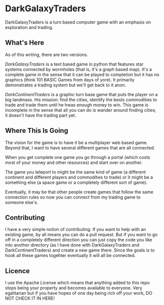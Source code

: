 # DarkGalaxyTraders
DarkGalaxyTraders is a turn based computer game with an emphasis on exploration and trading. 

## What's Here
As of this writing, there are two versions. 

*DarkGalaxyTraders* is a text based game in python that features star systems connected by wormholes (that is, it's a graph based map). It's a complete game in the sense that it can be played to completion but it has no graphics (think 101 BASIC Games from days of yore). It primarily demonstrates a trading system but we'll get back to it anon.

*DarkContinentTraders* is a graphic turn base game that puts the player on a big landmass. His mission: find the cities, identify the bests commodities to trade and trade them until he hwas enough money to win. This game is incomplete in the sense that all you can do is wander around finding cities; it doesn't have the trading part yet. 

## Where This Is Going
The vision for the game is to have it be a multiplayer web based game. Beyond that, I want to have several different games that are all connected. 

When you get complete one game you go through a portal (which costs most of your money and other resources) and start over on another. 

The game you teleport to might be the same kind of game (a different continent and different players and commodities to trade) or it might be a something else (a space game or a completely different sort of game).

Eventually, it may be that other people create games that follow the same connection rules so now you can connect from my trading game to someone else's. 

## Contributing
I have a very simple notion of contributing. If you want to help with an existing game, by all means you can do a pull request. But if you want to go off in a completely different direction you can just copy the code you like into another directory (as I have done with DarkGalaxyTraders and DarkContinentTraders) and create a new game there. Since the goals is to hook all these games togehter eventually it will all be connected. 

## Licence
I use the Apache License which means that anything added to this repo stops being your property and becomes available to everyone. Very egalitarian but if you have hopes of one day being rich off your work, DO NOT CHECK IT IN HERE!

